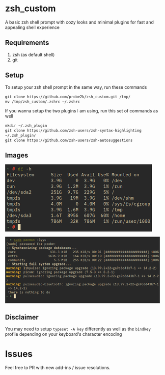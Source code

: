 # zsh_custom

A basic zsh shell prompt with cozy looks and minimal plugins for fast and appealing shell experience

## Requirements

1. zsh (as default shell)
2. git

## Setup

To setup your zsh shell prompt in the same way, run these commands

```
git clone https://github.com/probe2k/zsh_custom.git /tmp/
mv /tmp/zsh_custom/.zshrc ~/.zshrc
```
If you wanna setup the two plugins I am using, run this set of commands as well

```
mkdir ~/.zsh_plugin
git clone https://github.com/zsh-users/zsh-syntax-highlighting ~/.zsh_plugin/
git clone https://github.com/zsh-users/zsh-autosuggestions
```

## Images

![Prompt1](asset/img1.png)

![Prompt2](asset/img2.png)

## Disclaimer

You may need to setup ``` typeset -A key ``` differently as well as the ``` bindkey ``` profile depending on your keyboard's character encoding

# Issues

Feel free to PR with new add-ins / issue resolutions.
